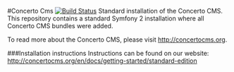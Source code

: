 #Concerto Cms [![Build Status](https://travis-ci.org/concerto-cms/ConcertoCmsStandardEdition.svg?branch=master)](https://travis-ci.org/concerto-cms/ConcertoCmsStandardEdition)
Standard installation of the Concerto CMS. This repository contains a standard Symfony 2 installation where all Concerto CMS bundles were added.

To read more about the Concerto CMS, please visit http://concertocms.org.

###Installation instructions
Instructions can be found on our website:
http://concertocms.org/en/docs/getting-started/standard-edition

